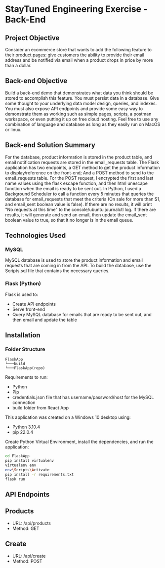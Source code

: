# StayTuned Engineering Exercise - Back-End
## Project Objective
Consider an ecommerce store that wants to add the following feature to their product pages:
give customers the ability to provide their email address and be notified via email when a product
drops in price by more than a dollar.

## Back-end Objective
Build a back-end demo that demonstrates what data you think should be stored to
accomplish this feature. You must persist data in a database. Give some thought to your
underlying data model design, queries, and indexes. You must also expose API endpoints
and provide some easy way to demonstrate them as working such as simple pages, scripts,
a postman workspace, or even putting it up on free cloud hosting. Feel free to use any
combination of language and database as long as they easily run on MacOS or linux.

## Back-end Solution Summary
For the database, product information is stored in the product table, and email notification requests are stored in the email_requests table. The Flask application has two endpoints, a GET method to get the product information to display/reference on the front-end; And a POST method to send to the email_requests table. For the POST request, I encrypted the first and last name values using the flask escape function, and then html unescape function when the email is ready to be sent out. In Python, I used a Background Scheduler to call a function every 5 minutes that queries the database for email_requests that meet the criteria (On sale for more than $1, and email_sent boolean value is false). If there are no results, it will print "No requests at this time" to the console/ubuntu journalctl log. If there are results, it will generate and send an email, then update the email_sent boolean value to true, so that it no longer is in the email queue.

## Technologies Used
### MySQL
MySQL database is used to store the product information and email requests that are coming in from the API.
To build the database, use the Scripts.sql file that contains the necessary queries.

### Flask (Python)
Flask is used to:
- Create API endpoints
- Serve front-end
- Query MySQL database for emails that are ready to be sent out, and then email and update the table

## Installation
### Folder Structure
```
FlaskApp
└───build
└───FlaskApp(repo)
```

Requirements to run:
- Python
- Pip
- credentials.json file that has username/password/host for the MySQL connection
- build folder from React App

This application was created on a Windows 10 desktop using:
- Python 3.10.4
- pip 22.0.4

Create Python Virtual Environment, install the dependencies, and run the application:

```sh
cd FlaskApp
pip install virtualenv
virtualenv env
env\Scripts\Activate
pip install -r requirements.txt
flask run
```

## API Endpoints
## Products
- URL: /api/products
- Method: GET

## Create
- URL: /api/create
- Method: POST

